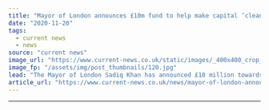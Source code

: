 ```yaml
---
title: "Mayor of London announces £10m fund to help make capital ‘cleaner, greener and fairer’"
date: "2020-11-20"
tags: 
  - current news
  - news
source: "current news"
image_url: "https://www.current-news.co.uk/static/images/_400x400_crop_center-center/London-bus-pxfuel-NC.jpg"
image_fp: "/assets/img/post_thumbnails/120.jpg"
lead: "​The Mayor of London Sadiq Khan has announced £10 million towards a Green New Deal, aimed at helping create jobs in sectors including clean energy."
article_url: "https://www.current-news.co.uk/news/mayor-of-london-announces-10m-of-funding-to-help-make-capital-cleaner-greener-and-fairer?utm_source=rss-feeds&utm_medium=rss&utm_campaign=rss"
---
```


---
